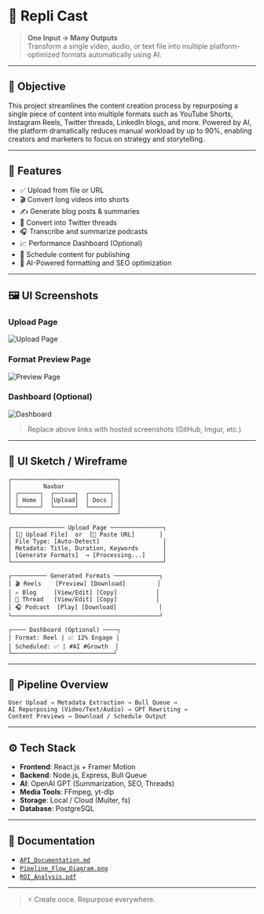 
# 🚀 Repli Cast

> **One Input → Many Outputs**  
> Transform a single video, audio, or text file into multiple platform-optimized formats automatically using AI.

---

## 🎯 Objective

This project streamlines the content creation process by repurposing a single piece of content into multiple formats such as YouTube Shorts, Instagram Reels, Twitter threads, LinkedIn blogs, and more. Powered by AI, the platform dramatically reduces manual workload by up to 90%, enabling creators and marketers to focus on strategy and storytelling.

---

## 🧩 Features

- ✅ Upload from file or URL
- 🎬 Convert long videos into shorts
- ✍️ Generate blog posts & summaries
- 🧵 Convert into Twitter threads
- 🎧 Transcribe and summarize podcasts
- 📈 Performance Dashboard (Optional)
- 📅 Schedule content for publishing
- 🧠 AI-Powered formatting and SEO optimization

---

## 🖼️ UI Screenshots

### Upload Page
![Upload Page](https://your-image-host.com/upload_page.png)

### Format Preview Page
![Preview Page](https://your-image-host.com/generated_formats.png)

### Dashboard (Optional)
![Dashboard](https://your-image-host.com/dashboard.png)

> Replace above links with hosted screenshots (GitHub, Imgur, etc.)

---

## 🧱 UI Sketch / Wireframe

```
┌──────────────────────────────┐
│         Navbar               │
│ ┌──────┐  ┌──────┐  ┌──────┐ │
│ │ Home │  │Upload│  │ Docs │ │
│ └──────┘  └──────┘  └──────┘ │
└──────────────────────────────┘

┌─────────────── Upload Page ───────────────┐
│ [📁 Upload File]  or  [🔗 Paste URL]       │
│ File Type: [Auto-Detect]                  │
│ Metadata: Title, Duration, Keywords       │
│ [Generate Formats]  → [Processing...]     │
└───────────────────────────────────────────┘

┌────────── Generated Formats ─────────────┐
│ 🎬 Reels    [Preview] [Download]         │
│ ✍️ Blog     [View/Edit] [Copy]           │
│ 🧵 Thread   [View/Edit] [Copy]           │
│ 🎧 Podcast  [Play] [Download]            │
└──────────────────────────────────────────┘

┌──── Dashboard (Optional) ────┐
│ Format: Reel | 📈 12% Engage │
│ Scheduled: ✅ | #AI #Growth  │
└─────────────────────────────┘
```

---

## 🔁 Pipeline Overview

```
User Upload → Metadata Extraction → Bull Queue →
AI Repurposing (Video/Text/Audio) → GPT Rewriting →
Content Previews → Download / Schedule Output
```

---

## ⚙️ Tech Stack

- **Frontend**: React.js + Framer Motion
- **Backend**: Node.js, Express, Bull Queue
- **AI**: OpenAI GPT (Summarization, SEO, Threads)
- **Media Tools**: FFmpeg, yt-dlp
- **Storage**: Local / Cloud (Multer, fs)
- **Database**: PostgreSQL

---

## 📂 Documentation

- [`API_Documentation.md`](./docs/API_Documentation.md)
- [`Pipeline_Flow_Diagram.png`](./docs/Pipeline_Flow_Diagram.png)
- [`ROI_Analysis.pdf`](./docs/ROI_Analysis.pdf)

---

> ⚡ Create once. Repurpose everywhere.
